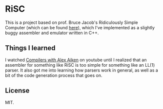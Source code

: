 # RiSC
This is a project based on prof. Bruce Jacob's Ridiculously Simple Computer (which can be found [here](https://www.ece.umd.edu/~blj/RiSC/)), which I've implemented as a slightly buggy assembler and emulator written in C++.

## Things I learned
I watched [Compilers with Alex Aiken](https://www.youtube.com/watch?v=sm0QQO-WZlM) on youtube until I realized that an assembler for something like RiSC is too simple for something like an LL(1) parser. It also got me into learning how parsers work in general, as well as a bit of the code generation process that goes on.

## License
MIT.
